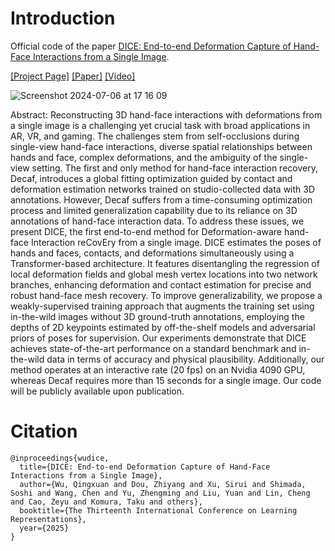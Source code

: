 # Introduction
Official code of the paper [DICE: End-to-end Deformation Capture of Hand-Face Interactions from a Single Image](https://arxiv.org/abs/2406.17988).

[[Project Page]](https://frank-zy-dou.github.io/projects/DICE/index.html) [[Paper]](https://arxiv.org/abs/2406.17988) [[Video]](https://www.youtube.com/watch?v=4ZuZveSElWE)

![Screenshot 2024-07-06 at 17 16 09](https://github.com/Qingxuan-Wu/DICE/assets/174913120/1c9494e3-d2f3-4f39-891d-dc0efcf49cd5)

Abstract: Reconstructing 3D hand-face interactions with deformations from a single image is a challenging yet crucial task with broad applications in AR, VR, and gaming. The challenges stem from self-occlusions during single-view hand-face interactions, diverse spatial relationships between hands and face, complex deformations, and the ambiguity of the single-view setting. The first and only method for hand-face interaction recovery, Decaf, introduces a global fitting optimization guided by contact and deformation estimation networks trained on studio-collected data with 3D annotations. However, Decaf suffers from a time-consuming optimization process and limited generalization capability due to its reliance on 3D annotations of hand-face interaction data. To address these issues, we present DICE, the first end-to-end method for Deformation-aware hand-face Interaction reCovEry from a single image. DICE estimates the poses of hands and faces, contacts, and deformations simultaneously using a Transformer-based architecture. It features disentangling the regression of local deformation fields and global mesh vertex locations into two network branches, enhancing deformation and contact estimation for precise and robust hand-face mesh recovery. To improve generalizability, we propose a weakly-supervised training approach that augments the training set using in-the-wild images without 3D ground-truth annotations, employing the depths of 2D keypoints estimated by off-the-shelf models and adversarial priors of poses for supervision. Our experiments demonstrate that DICE achieves state-of-the-art performance on a standard benchmark and in-the-wild data in terms of accuracy and physical plausibility. Additionally, our method operates at an interactive rate (20 fps) on an Nvidia 4090 GPU, whereas Decaf requires more than 15 seconds for a single image. Our code will be publicly available upon publication.

# Citation
```
@inproceedings{wudice,
  title={DICE: End-to-end Deformation Capture of Hand-Face Interactions from a Single Image},
  author={Wu, Qingxuan and Dou, Zhiyang and Xu, Sirui and Shimada, Soshi and Wang, Chen and Yu, Zhengming and Liu, Yuan and Lin, Cheng and Cao, Zeyu and Komura, Taku and others},
  booktitle={The Thirteenth International Conference on Learning Representations},
  year={2025}
}
```
